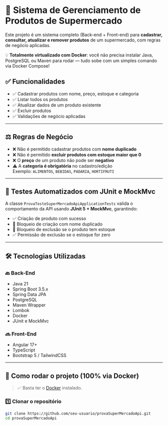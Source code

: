 
# 🛒 Sistema de Gerenciamento de Produtos de Supermercado

Este projeto é um sistema completo (Back-end + Front-end) para **cadastrar, consultar, atualizar e remover produtos** de um supermercado, com regras de negócio aplicadas.

💡 **Totalmente virtualizado com Docker**: você não precisa instalar Java, PostgreSQL ou Maven para rodar — tudo sobe com um simples comando via Docker Compose!



## ✅ Funcionalidades

- ✅ Cadastrar produtos com nome, preço, estoque e categoria  
- ✅ Listar todos os produtos  
- ✅ Atualizar dados de um produto existente  
- ✅ Excluir produtos  
- ✅ Validações de negócio aplicadas  

---

## ⚖️ Regras de Negócio

- ❌ Não é permitido cadastrar produtos com **nome duplicado**  
- ❌ Não é permitido **excluir produtos com estoque maior que 0**  
- ❌ O **preço** de um produto não pode ser **negativo**  
- ⚠️ A **categoria é obrigatória** no cadastro/edição  
  Exemplo: `ALIMENTOS`, `BEBIDAS`, `PADARIA`, `HORTIFRUTI`

---

## 🧪 Testes Automatizados com JUnit e MockMvc

A classe `ProvaTesteSuperMercadoApiApplicationTests` valida o comportamento da API usando **JUnit 5 + MockMvc**, garantindo:

- ✅ Criação de produto com sucesso  
- 🚫 Bloqueio de criação com nome duplicado  
- 🚫 Bloqueio de exclusão se o produto tem estoque  
- ✅ Permissão de exclusão se o estoque for zero  

---

## 🛠️ Tecnologias Utilizadas

### 🔙 Back-End
- Java 21  
- Spring Boot 3.5.x  
- Spring Data JPA  
- PostgreSQL  
- Maven Wrapper  
- Lombok  
- Docker
- JUnit e MockMvc  

### 🔜 Front-End
- Angular 17+  
- TypeScript  
- Bootstrap 5 / TailwindCSS  

---

## 🚀 Como rodar o projeto (100% via Docker)

> ✅ Basta ter o [Docker](https://www.docker.com/products/docker-desktop) instalado.

### 1️⃣ Clonar o repositório
```bash
git clone https://github.com/seu-usuario/provaSuperMercadoApi.git
cd provaSuperMercadoApi

